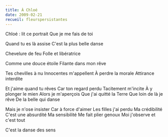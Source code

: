 ```yaml
---
title: À Chloé
date: 2009-02-21
recueil: fleurspersistantes
---
```


Chloé : lit ce portrait
Que je me fais de toi

Quand tu es là assise
C'est la plus belle danse

Chevelure de feu
Folle et libératrice

Comme une douce étoile
Filante dans mon rêve

Tes chevilles à nu
Innocentes m'appellent
À perdre la morale
Attirance interdite

Et j'aime quand tu rêves
Car ton regard perdu
Tacitement m'incite
À y plonger le mien
Alors je m'aperçois
Que j'ai quitté la Terre
Que loin de là je rêve
De la belle qui danse

Mais je n'ose insister
Car à force d'aimer
Les filles j'ai perdu
Ma crédibilité
C'est une absurdité
Ma sensibilité
Me fait plier genoux
Moi j'observe et c'est tout

C'est la danse des sens
